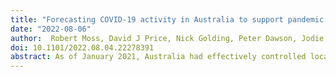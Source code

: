 ```yaml
---
title: "Forecasting COVID-19 activity in Australia to support pandemic response: May to October 2020"
date: "2022-08-06"
author:  Robert Moss, David J Price, Nick Golding, Peter Dawson, Jodie McVernon, Rob J Hyndman, Freya M Shearer, James M. McCaw
doi: 10.1101/2022.08.04.22278391
abstract: As of January 2021, Australia had effectively controlled local transmission of COVID-19 despite a steady influx of imported cases and several local, but contained, outbreaks in 2020. Throughout 2020, state and territory public health responses were informed by weekly situational reports that included an ensemble forecast for each jurisdiction. We present here an analysis of one forecasting model included in this ensemble across the variety of scenarios experienced by each jurisdiction from May to October 2020. We examine how successfully the forecasts characterised future case incidence, subject to variations in data timeliness and completeness, showcase how we adapted these forecasts to support decisions of public health priority in rapidly-evolving situations, evaluate the impact of key model features on forecast skill, and demonstrate how to assess forecast skill in real-time before the ground truth is known. Conditioning the model on the most recent, but incomplete, data improved the forecast skill, emphasising the importance of developing strong quantitative models of surveillance system characteristics, such as ascertainment delay distributions. Forecast skill was highest when there were at least 10 reported cases per day, the circumstances in which authorities were most in need of forecasts to aid in planning and response.
---
```

